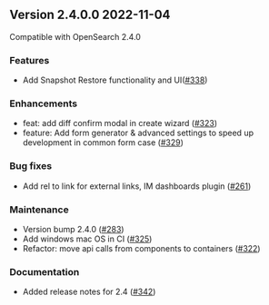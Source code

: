 ## Version 2.4.0.0 2022-11-04

Compatible with OpenSearch 2.4.0

### Features
* Add Snapshot Restore functionality and UI([#338](https://github.com/opensearch-project/index-management-dashboards-plugin/pull/338))

### Enhancements
* feat: add diff confirm modal in create wizard ([#323](https://github.com/opensearch-project/index-management-dashboards-plugin/pull/323))
* feature: Add form generator & advanced settings to speed up development in common form case ([#329](https://github.com/opensearch-project/index-management-dashboards-plugin/pull/329))

### Bug fixes
* Add rel to link for external links, IM dashboards plugin ([#261](https://github.com/opensearch-project/index-management-dashboards-plugin/pull/261))

### Maintenance
* Version bump 2.4.0 ([#283](https://github.com/opensearch-project/index-management-dashboards-plugin/pull/283))
* Add windows mac OS in CI ([#325](https://github.com/opensearch-project/index-management-dashboards-plugin/pull/325))
* Refactor: move api calls from components to containers ([#322](https://github.com/opensearch-project/index-management-dashboards-plugin/pull/322))

### Documentation
* Added release notes for 2.4 ([#342](https://github.com/opensearch-project/index-management-dashboards-plugin/pull/342))